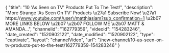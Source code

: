 {
    "title": "10 'As Seen on TV' Products Put To The Test!",
    "description": "More Strange 'As Seen On TV' Products \u27a1 Subscribe Now! \u27a1 https:\/\/www.youtube.com\/user\/matthiasiam?sub_confirmation=1 \u2b07   MORE LINKS BELOW \u2b07   \u2b07   FOLLOW ME \u2b07   MATT & AMANDA...",
    "channelid": "162779359",
    "videoid": "154283246",
    "date_created": "1520902122",
    "date_modified": "1520902122",
    "type": "captivate",
    "layout": "channelVideo",
    "url": "\/new-channel\/10-as-seen-on-tv-products-put-to-the-test\/162779359-154283246"
}